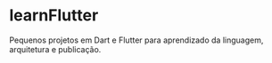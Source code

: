 # learnFlutter
Pequenos projetos em Dart e Flutter para aprendizado da linguagem, arquitetura e publicação.
